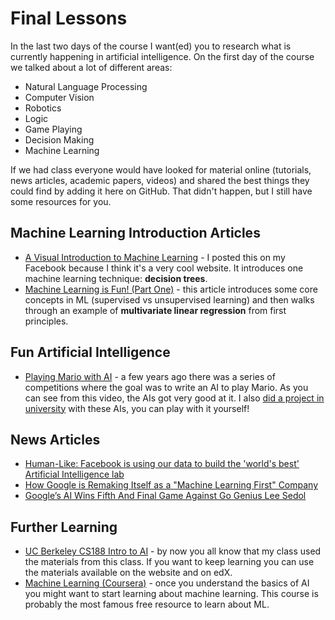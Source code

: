 # Final Lessons

In the last two days of the course I want(ed) you to research what is currently happening in artificial intelligence. On the first day of the course we talked about a lot of different areas:
* Natural Language Processing
* Computer Vision
* Robotics
* Logic
* Game Playing
* Decision Making
* Machine Learning

If we had class everyone would have looked for material online (tutorials, news articles, academic papers, videos) and shared the best things they could find by adding it here on GitHub. That didn't happen, but I still have some resources for you.

## Machine Learning Introduction Articles

* [A Visual Introduction to Machine Learning](http://www.r2d3.us/visual-intro-to-machine-learning-part-1/) - I posted this on my Facebook because I think it's a very cool website. It introduces one machine learning technique: **decision trees**.
* [Machine Learning is Fun! (Part One)](https://medium.com/@ageitgey/machine-learning-is-fun-80ea3ec3c471) - this article introduces some core concepts in ML (supervised vs unsupervised learning) and then walks through an example of **multivariate linear regression** from first principles.

## Fun Artificial Intelligence

* [Playing Mario with AI](https://www.youtube.com/watch?v=DlkMs4ZHHr8) - a few years ago there was a series of competitions where the goal was to write an AI to play Mario. As you can see from this video, the AIs got very good at it. I also [did a project in university](https://github.com/mjalkio/MarioAI) with these AIs, you can play with it yourself!

## News Articles

* [Human-Like: Facebook is using our data to build the 'world's best' Artificial Intelligence lab](http://www.popsci.com/facebook-ai)
* [How Google is Remaking Itself as a "Machine Learning First" Company](https://backchannel.com/how-google-is-remaking-itself-as-a-machine-learning-first-company-ada63defcb70)
* [Google’s AI Wins Fifth And Final Game Against Go Genius Lee Sedol](http://www.wired.com/2016/03/googles-ai-wins-fifth-final-game-go-genius-lee-sedol/)

## Further Learning

* [UC Berkeley CS188 Intro to AI](http://ai.berkeley.edu/home.html) - by now you all know that my class used the materials from this class. If you want to keep learning you can use the materials available on the website and on edX.
* [Machine Learning (Coursera)](https://www.coursera.org/learn/machine-learning) - once you understand the basics of AI you might want to start learning about machine learning. This course is probably the most famous free resource to learn about ML.
